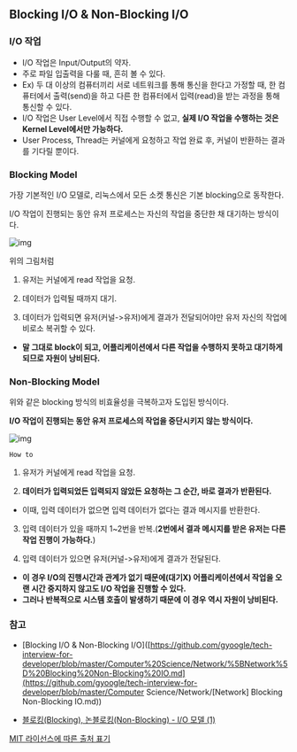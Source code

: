 ## Blocking I/O & Non-Blocking I/O



### I/O 작업

- I/O 작업은 Input/Output의 약자.
- 주로 파일 입출력을 다룰 때, 흔히 볼 수 있다.
- Ex) 두 대 이상의 컴퓨터끼리 서로 네트워크를 통해 통신을 한다고 가정할 때, 한 컴퓨터에서 출력(send)을 하고 다른 한 컴퓨터에서 입력(read)을 받는 과정을 통해 통신할 수 있다.
- I/O 작업은 User Level에서 직접 수행할 수 없고, **실제 I/O 작업을 수행하는 것은 Kernel Level에서만 가능하다.**
- User Process, Thread는 커널에게 요청하고 작업 완료 후, 커널이 반환하는 결과를 기다릴 뿐이다.



### Blocking Model

가장 기본적인 I/O 모델로, 리눅스에서 모든 소켓 통신은 기본 blocking으로 동작한다.

I/O 작업이 진행되는 동안 유저 프로세스는 자신의 작업을 중단한 채 대기하는 방식이다.

![img](https://user-images.githubusercontent.com/41428527/51266321-4ade9700-19fe-11e9-9b23-30bca4faccfd.png)



위의 그림처럼

1) 유저는 커널에게 read 작업을 요청.

2) 데이터가 입력될 때까지 대기.

3) 데이터가 입력되면 유저(커널->유저)에게 결과가 전달되어야만 유저 자신의 작업에 비로소 복귀할 수 있다.



- **말 그대로 block이 되고, 어플리케이션에서 다른 작업을 수행하지 못하고 대기하게 되므로 자원이 낭비된다.**



### Non-Blocking Model

위와 같은 blocking 방식의 비효율성을 극복하고자 도입된 방식이다.

**I/O 작업이 진행되는 동안 유저 프로세스의 작업을 중단시키지 않는 방식이다.**

![img](https://user-images.githubusercontent.com/41428527/51266324-4e721e00-19fe-11e9-900a-809ff39e40c1.png)

`How to`

1) 유저가 커널에게 read 작업을 요청.

2) **데이터가 입력되었든 입력되지 않았든 요청하는 그 순간, 바로 결과가 반환된다.**

- 이때, 입력 데이터가 없으면 입력 데이터가 없다는 결과 메시지를 반환한다.

3) 입력 데이터가 있을 때까지 1~2번을 반복.(**2번에서 결과 메시지를 받은 유저는 다른 작업 진행이 가능하다.**)

4) 입력 데이터가 있으면 유저(커널->유저)에게 결과가 전달된다.



- **이 경우 I/O의 진행시간과 관계가 없기 때문에(대기X) 어플리케이션에서 작업을 오랜 시간 중지하지 않고도 I/O 작업을 진행할 수 있다.**
- **그러나 반복적으로 시스템 호출이 발생하기 때문에 이 경우 역시 자원이 낭비된다.**



### 참고

- [Blocking I/O & Non-Blocking I/O]([https://github.com/gyoogle/tech-interview-for-developer/blob/master/Computer%20Science/Network/%5BNetwork%5D%20Blocking%20Non-Blocking%20IO.md](https://github.com/gyoogle/tech-interview-for-developer/blob/master/Computer Science/Network/[Network] Blocking Non-Blocking IO.md))

- [블로킹(Blocking), 논블로킹(Non-Blocking) - I/O 모델 (1)](https://ju3un.github.io/network-basic-1/)

[MIT 라이선스에 따른 출처 표기](https://github.com/WooVictory/Ready-For-Tech-Interview)